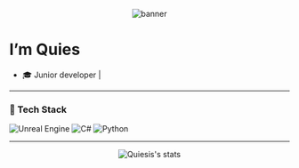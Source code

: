 <!-- Profil Banner'ı (isteğe bağlı görsel ekleyebilirsin) -->
<p align="center">
  <img src="https://capsule-render.vercel.app/api?type=waving&color=474747&height=200&section=header&text=&fontSize=48&fontColor=ffffff" alt="banner"/>
</p>

# I’m **Quies**  





- 🎓 Junior developer |

---

### 🚀 Tech Stack
![Unreal Engine](https://img.shields.io/badge/Unreal-313131?style=for-the-badge&logo=unrealengine&logoColor=white)
![C#](https://img.shields.io/badge/C%23-239120?style=for-the-badge&logo=c-sharp&logoColor=white)
![Python](https://img.shields.io/badge/Python-3776AB?style=for-the-badge&logo=python&logoColor=white)





<!-- Diğer sosyal linklerini de ekleyebilirsin -->

---

<p align="center">
  <img src="https://github-readme-stats.vercel.app/api?username=Quiesis&show_icons=true&theme=tokyonight" alt="Quiesis's stats"/>
</p>

<!-- Alt satırda imza ya da motto ekleyebilirsin -->
